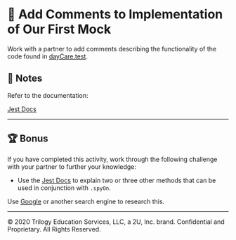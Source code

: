 # 📐 Add Comments to Implementation of Our First Mock

Work with a partner to add comments describing the functionality of the code found in [dayCare.test](./Unsolved/test/dayCare.test.js).

## 📝 Notes

Refer to the documentation: 

[Jest Docs](https://jestjs.io/docs/en/mock-functions)

---

## 🏆 Bonus

If you have completed this activity, work through the following challenge with your partner to further your knowledge:

* Use the [Jest Docs](https://jestjs.io/docs/en/jest-object#jestspyonobject-methodname) to explain two or three other methods that can be used in conjunction with `.spyOn`.

Use [Google](https://www.google.com) or another search engine to research this.

---
© 2020 Trilogy Education Services, LLC, a 2U, Inc. brand. Confidential and Proprietary. All Rights Reserved.